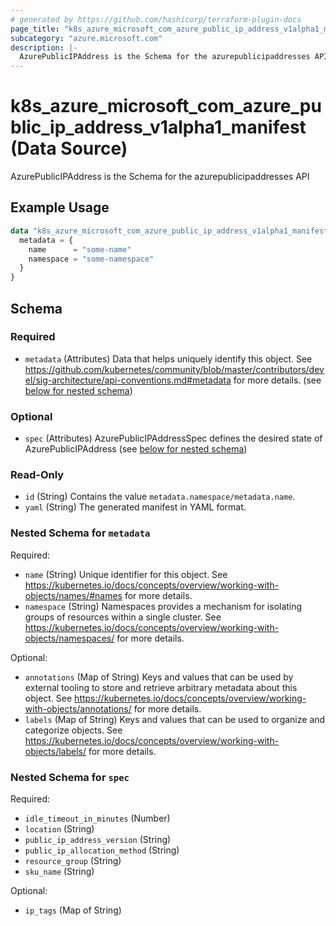 ```yaml
---
# generated by https://github.com/hashicorp/terraform-plugin-docs
page_title: "k8s_azure_microsoft_com_azure_public_ip_address_v1alpha1_manifest Data Source - terraform-provider-k8s"
subcategory: "azure.microsoft.com"
description: |-
  AzurePublicIPAddress is the Schema for the azurepublicipaddresses API
---
```


# k8s_azure_microsoft_com_azure_public_ip_address_v1alpha1_manifest (Data Source)

AzurePublicIPAddress is the Schema for the azurepublicipaddresses API

## Example Usage

```terraform
data "k8s_azure_microsoft_com_azure_public_ip_address_v1alpha1_manifest" "example" {
  metadata = {
    name      = "some-name"
    namespace = "some-namespace"
  }
}
```

<!-- schema generated by tfplugindocs -->
## Schema

### Required

- `metadata` (Attributes) Data that helps uniquely identify this object. See https://github.com/kubernetes/community/blob/master/contributors/devel/sig-architecture/api-conventions.md#metadata for more details. (see [below for nested schema](#nestedatt--metadata))

### Optional

- `spec` (Attributes) AzurePublicIPAddressSpec defines the desired state of AzurePublicIPAddress (see [below for nested schema](#nestedatt--spec))

### Read-Only

- `id` (String) Contains the value `metadata.namespace/metadata.name`.
- `yaml` (String) The generated manifest in YAML format.

<a id="nestedatt--metadata"></a>
### Nested Schema for `metadata`

Required:

- `name` (String) Unique identifier for this object. See https://kubernetes.io/docs/concepts/overview/working-with-objects/names/#names for more details.
- `namespace` (String) Namespaces provides a mechanism for isolating groups of resources within a single cluster. See https://kubernetes.io/docs/concepts/overview/working-with-objects/namespaces/ for more details.

Optional:

- `annotations` (Map of String) Keys and values that can be used by external tooling to store and retrieve arbitrary metadata about this object. See https://kubernetes.io/docs/concepts/overview/working-with-objects/annotations/ for more details.
- `labels` (Map of String) Keys and values that can be used to organize and categorize objects. See https://kubernetes.io/docs/concepts/overview/working-with-objects/labels/ for more details.


<a id="nestedatt--spec"></a>
### Nested Schema for `spec`

Required:

- `idle_timeout_in_minutes` (Number)
- `location` (String)
- `public_ip_address_version` (String)
- `public_ip_allocation_method` (String)
- `resource_group` (String)
- `sku_name` (String)

Optional:

- `ip_tags` (Map of String)
